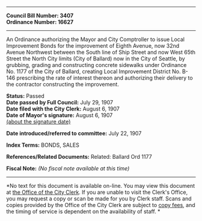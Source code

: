 * * * * *  
  
**Council Bill Number: [](#h0)[](#h2)3407**   
**Ordinance Number: 16627**  
  
* * * * *  
  
An Ordinance authorizing the Mayor and City Comptroller to issue Local Improvement Bonds for the improvement of Eighth Avenue, now 32nd Avenue Northwest between the South line of Ship Street and now West 65th Street the North City limits (City of Ballard) now in the City of Seattle, by grubbing, grading and constructing concrete sidewalks under Ordinance No. 1177 of the City of Ballard, creating Local Improvement District No. B-146 prescribing the rate of interest thereon and authorizing their delivery to the contractor constructing the improvement.  
  
**Status:** Passed   
**Date passed by Full Council:** July 29, 1907   
**Date filed with the City Clerk:** August 6, 1907   
**Date of Mayor's signature:** August 6, 1907   
[(about the signature date)](/~public/approvaldate.htm)   
  
  
**Date introduced/referred to committee:** July 22, 1907   
  
**Index Terms:** BONDS, SALES  
  
**References/Related Documents:** Related: Ballard Ord 1177  
  
**Fiscal Note:** *(No fiscal note available at this time)*  
  
* * * * *  
  
*No text for this document is available on-line. You may view this document at [the Office of the City Clerk](http://www.seattle.gov/leg/clerk/contactUs.htm). If you are unable to visit the Clerk's Office, you may request a copy or scan be made for you by Clerk staff. Scans and copies provided by the Office of the City Clerk are subject to [copy fees](http://clerk.seattle.gov/~public/clerkfees.htm), and the timing of service is dependent on the availability of staff. *  
  
  
